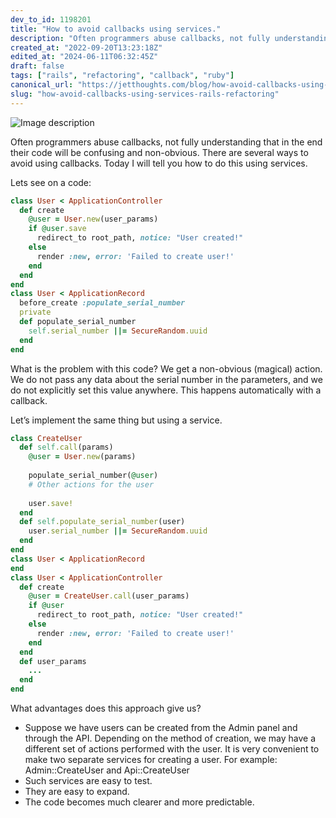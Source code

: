 ```yaml
---
dev_to_id: 1198201
title: "How to avoid callbacks using services."
description: "Often programmers abuse callbacks, not fully understanding that in the end their code will be..."
created_at: "2022-09-20T13:23:18Z"
edited_at: "2024-06-11T06:32:45Z"
draft: false
tags: ["rails", "refactoring", "callback", "ruby"]
canonical_url: "https://jetthoughts.com/blog/how-avoid-callbacks-using-services-rails-refactoring/"
slug: "how-avoid-callbacks-using-services-rails-refactoring"
---
```


![Image description](https://dev-to-uploads.s3.amazonaws.com/uploads/articles/lsgjg0p19920ehuu6mz4.png)

Often programmers abuse callbacks, not fully understanding that in the end their code will be confusing and non-obvious. There are several ways to avoid using callbacks. Today I will tell you how to do this using services.

Lets see on a code:

```ruby
class User < ApplicationController
  def create
    @user = User.new(user_params)
    if @user.save
      redirect_to root_path, notice: "User created!"
    else   
      render :new, error: 'Failed to create user!'
    end
  end
end
class User < ApplicationRecord
  before_create :populate_serial_number
  private
  def populate_serial_number
    self.serial_number ||= SecureRandom.uuid
  end
end
```
What is the problem with this code? We get a non-obvious (magical) action. We do not pass any data about the serial number in the parameters, and we do not explicitly set this value anywhere. This happens automatically with a callback.

Let’s implement the same thing but using a service.

```ruby
class CreateUser
  def self.call(params)
    @user = User.new(params)
    
    populate_serial_number(@user)
    # Other actions for the user
    
    user.save!
  end
  def self.populate_serial_number(user)
    user.serial_number ||= SecureRandom.uuid
  end
end
class User < ApplicationRecord
end
class User < ApplicationController
  def create
    @user = CreateUser.call(user_params)
    if @user
      redirect_to root_path, notice: "User created!"
    else   
      render :new, error: 'Failed to create user!'
    end
  end
  def user_params
    ...
  end
end
```
What advantages does this approach give us?

- Suppose we have users can be created from the Admin panel and through the API. Depending on the method of creation, we may have a different set of actions performed with the user. It is very convenient to make two separate services for creating a user. For example: Admin::CreateUser and Api::CreateUser
- Such services are easy to test.
- They are easy to expand.
- The code becomes much clearer and more predictable.
